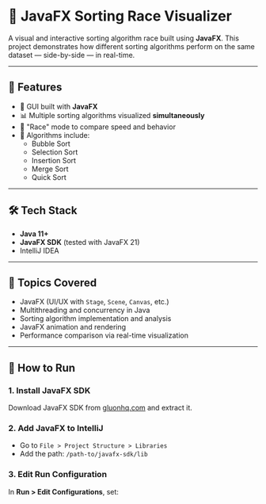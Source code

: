 # 🔢 JavaFX Sorting Race Visualizer

A visual and interactive sorting algorithm race built using **JavaFX**. This project demonstrates how different sorting algorithms perform on the same dataset — side-by-side — in real-time.

---

## 📌 Features

- 🎨 GUI built with **JavaFX**
- 📊 Multiple sorting algorithms visualized **simultaneously**
- 🏁 "Race" mode to compare speed and behavior
- 🧮 Algorithms include:
  - Bubble Sort
  - Selection Sort
  - Insertion Sort
  - Merge Sort
  - Quick Sort

---

## 🛠️ Tech Stack

- **Java 11+**
- **JavaFX SDK** (tested with JavaFX 21)
- IntelliJ IDEA

---

## 🧪 Topics Covered

- JavaFX (UI/UX with `Stage`, `Scene`, `Canvas`, etc.)
- Multithreading and concurrency in Java
- Sorting algorithm implementation and analysis
- JavaFX animation and rendering
- Performance comparison via real-time visualization

---

## 🚀 How to Run

### 1. Install JavaFX SDK
Download JavaFX SDK from [gluonhq.com](https://gluonhq.com/products/javafx/) and extract it.

### 2. Add JavaFX to IntelliJ

- Go to `File > Project Structure > Libraries`
- Add the path: `/path-to/javafx-sdk/lib`

### 3. Edit Run Configuration

In **Run > Edit Configurations**, set:


